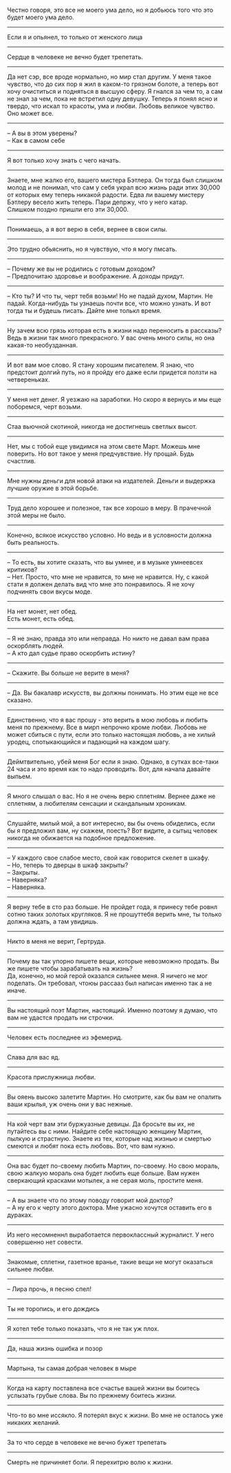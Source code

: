 Честно говоря, это все не моего ума дело, но я добьюсь того что это будет моего ума дело.
***
Если я и опьянел, то только от женского лица
***
Сердце в человеке не вечно будет трепетать.
***
Да нет сэр, все вроде нормально, но мир стал другим. У меня такое чувство, что до сих пор я жил в каком-то грязном болоте, а теперь вот хочу очиститься и подняться в высшую сферу. Я гнался за чем то, а сам не знал за чем, пока не встретил одну девушку. Теперь я понял ясно и твердо, что искал то красоты, ума и любви. Любовь великое чувство. Оно может все.
***
&ndash; А вы в этом уверены?  
&ndash; Как в самом себе
***
Я вот только хочу знать с чего начать.
***
Знаете, мне жалко его, вашего мистера Бэтлера. Он тогда был слишком молод и не понимал, что сам у себя украл всю жизнь ради этих 30,000 от которых ему теперь никакой радости. Едва ли вашему мистеру Бэтлеру весело жить теперь. Пари депржу, что у него катар.  
Слишком поздно пришли его эти 30,000.
***
Понимаешь, а я вот верю в себя, вернее в свои силы.
***
Это трудно обьяснить, но я чувствую, что я могу пмсать.
***
&ndash; Почему же вы не родились с готовым доходом?  
&ndash; Предпочитаю здоровье и воображение. А доходы придут.
***
&ndash; Кто ты? И что ты, черт тебя возьми! Но не падай духом, Мартин. Не падай. Когда-нибудь ты узнаешь почти все, что можно узнать. И вот тогда ты и будешь писать. Дайте мне толькл время.
***
Ну зачем всю грязь которая есть в жизни надо переносить в рассказы? Ведь в жизни так много прекрасного. У вас очень много силы, но она какая-то необузданная.
***
И вот вам мое слово. Я стану хорошим писателем. Я знаю, что предстоит долгий путь, но я пройду его даже если придется ползти на четвереньках.
***
У меня нет денег. Я уезжаю на заработки. Но скоро я вернусь и мы еще поборемся, черт возьми.
***
Стаа вьючной скотиной, никогда не достигнешь светлых высот.
***
Нет, мы с тобой еще увидимся на этом свете Март. Можешь мне поверить. Но вот такое у меня предчувствие. Ну прощай. Будь счастлив.
***
Мне нужны деньги для новой атаки на издателей. Деньги и выдержка лучшие оружие в этой борьбе.
***
Труд дело хорошее и полезное, так все хорошо в меру. В прачечной этой меры не было.
***
Конечно, всякое искусство условно. Но ведь и в условности должна быть реальность.
***
&ndash; То есть, вы хотите сказать, что вы умнее, и в музыке умнеевсех критиков?  
&ndash; Нет. Просто, что мне не нравится, то мне не нравится. Ну, с какой стати я должен делать вид что мне это понравилось. Я не хочу подчинять свои вкусы моде.
***
На нет монет, нет обед.  
Есть монет, есть обед.
***
&ndash; Я не знаю, правда это или неправда. Но никто не давал вам права оскорблять людей.  
&ndash; А кто дал судье право оскорбить истину?
***
&ndash; Скажите. Вы больше не верите в меня?
***
&ndash; Да. Вы бакалавр искусств, вы должны понимать. Но этим еще не все сказано.
***
Единственно, что я вас прошу - это верить в мою любовь и любить меня по прежнему. Все в мирп непрочно кроме любви. Любовь не может сбиться с пути, если это только настоящая любовь, а не хилый уродец, спотыкающийся и падающий на каждом шагу.
***
Деймтвительно, убей меня Бог если я знаю. Однако, в сутках все-таки 24 часа и это время как то надо проводить. Вот, для начала давайте выпьем.
***
Я много слышал о вас. Но я не очень верю сплетням. Вернее даже не сплетням, а любителям сенсации и скандальным хроникам.
***
Слушайте, милый мой, а вот интересно, вы бы очень обиделись, если бы я предложил вам, ну скажем, поесть? Вот видите, а сытыц человек никогда не обижается на подобное предложение.
***
&ndash; У каждого свое слабое место, свой как говорится скелет в шкафу.  
&ndash; Но, теперь то дверцы в шкаф закрыты?  
&ndash; Закрыты.  
&ndash; Наверняка?  
&ndash; Наверняка.
***
Я верну тебе в сто раз больше. Не пройдет года, я принесу тебе ровнл сотню таких золотых кругляков. Я не прошуттебя верить мне, ты только должна ждать, а там увидишь.
***
Никто в меня не верит, Гертруда.
***
Почему вы так упорно пишете вещи, которые невозможно продать. Вы же пишете чтобы зарабатывать на жизнь?  
Да, конечно, но мой герой оказался сильнее меня. Я ничего не мог поделать. Он требовал, чтоюы рассааз был написан именно так а не иначе.
***
Вы настоящий поэт Мартин, настоящий. Именно поэтому я думаю, что вам не удастся продать ни строчки.
***
Человек есть последнее из эфемерид.
***
Слава для вас яд.
***
Красота прислужница любви.
***
Вы ояень высоко залетите Мартин. Но смотрите, как бы вам не опалить ваши крылья, уж очень они у вас нежные.
***
На кой черт вам эти буржуазные девицы. Да бросьте вы их, не путайтесь вы с ними. Найдите себе настоящую женщину Мартин, пылкую и страстную. Знаете из тех, которые над жизнью и смертью смеются и любят пока есть любовь. Вот, что вам нужно.
***
Она вас будет по-своему любить Мартин, по-своему. Но свою мораль, свою жалкую мораль она будет любить еще больше. Вам нужен сверкающий красками мотылек, а не серая моль, простите меня.
***
&ndash; А вы знаете что по этому поводу говорит мой доктор?  
&ndash; А ну его к черту этого доктора. Мне ужасно хочутся оставить его в дураках.
***
Из него несомненнл выработается первоклассный журналист. У него совершенно нет совести.
***
Знакомые, сплетни, газетное вранье, такие вещи не могут оказаться сильнее любви.
***
&ndash; Лира прочь, я песню спел!
***
Ты не торопись, и его дождись
***
Я хотел тебе только показать, что я не так уж плох.
***
Да, наша жизнь ошибка и позор
***
Мартына, ты самая добрая человек в мыре
***
Когда на карту поставлена все счастье вашей жизни вы боитесь услызать грубые слова. Вы по прежнему боитесь жизни.
***
Что-то во мне иссякло. Я потерял вкус к жизни. Во мне не осталось уже никаких желаний.
***
За то что серде в человеке не вечно бужет трепетать
***
Смерть не причиняет боли. Я перехитрю волю к жизни.
